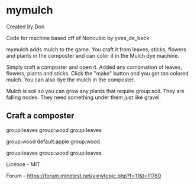 mymulch
=======

Created by Don

Code for machine based off of Noncubic by yves_de_beck

mymulch adds mulch to the game. You craft it from leaves, sticks, flowers and plants in the composter and can color it in the Mulch dye machine.

Simply craft a composter and open it. Added any combination of leaves, flowers, plants and sticks. Click the "make" button and you get tan colored mulch.
You can also dye the mulch in the composter.

Mulch is soil so you can grow any plants that require group:soil.
They are falling nodes. They need something under them just like gravel.

Craft a composter
-----------------------

group:leaves    group:wood      group:leaves

group:wood	default:apple   group:wood

group:leaves    group:wood      group:leaves


Licence - MIT

Forum - https://forum.minetest.net/viewtopic.php?f=11&t=11780
